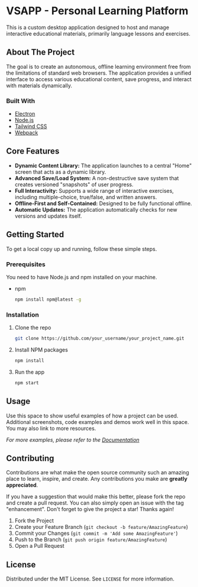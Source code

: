 # VSAPP - Personal Learning Platform

This is a custom desktop application designed to host and manage interactive educational materials, primarily language lessons and exercises.

## About The Project

The goal is to create an autonomous, offline learning environment free from the limitations of standard web browsers. The application provides a unified interface to access various educational content, save progress, and interact with materials dynamically.

### Built With

* [Electron](https://www.electronjs.org/)
* [Node.js](https://nodejs.org/en/)
* [Tailwind CSS](https://tailwindcss.com/)
* [Webpack](https://webpack.js.org/)

## Core Features

* **Dynamic Content Library:** The application launches to a central "Home" screen that acts as a dynamic library.
* **Advanced Save/Load System:** A non-destructive save system that creates versioned "snapshots" of user progress.
* **Full Interactivity:** Supports a wide range of interactive exercises, including multiple-choice, true/false, and written answers.
* **Offline-First and Self-Contained:** Designed to be fully functional offline.
* **Automatic Updates:** The application automatically checks for new versions and updates itself.

## Getting Started

To get a local copy up and running, follow these simple steps.

### Prerequisites

You need to have Node.js and npm installed on your machine.
* npm
  ```sh
  npm install npm@latest -g
  ```

### Installation

1. Clone the repo
   ```sh
   git clone https://github.com/your_username/your_project_name.git
   ```
2. Install NPM packages
   ```sh
   npm install
   ```
3. Run the app
   ```sh
   npm start
   ```

## Usage

Use this space to show useful examples of how a project can be used. Additional screenshots, code examples and demos work well in this space. You may also link to more resources.

_For more examples, please refer to the [Documentation](https://example.com)_

## Contributing

Contributions are what make the open source community such an amazing place to learn, inspire, and create. Any contributions you make are **greatly appreciated**.

If you have a suggestion that would make this better, please fork the repo and create a pull request. You can also simply open an issue with the tag "enhancement".
Don't forget to give the project a star! Thanks again!

1. Fork the Project
2. Create your Feature Branch (`git checkout -b feature/AmazingFeature`)
3. Commit your Changes (`git commit -m 'Add some AmazingFeature'`)
4. Push to the Branch (`git push origin feature/AmazingFeature`)
5. Open a Pull Request

## License

Distributed under the MIT License. See `LICENSE` for more information.
